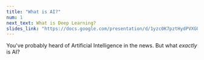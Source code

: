 ```yaml
---
title: "What is AI?"
num: 1
next_text: What is Deep Learning?
slides_link: "https://docs.google.com/presentation/d/1yzc0K7pztHydPVXGULlYszm-J_OnqRxkjr5PlQ4RHDc/"
---
```


You've probably heard of Artificial Intelligence in the news. But what *exactly* is AI?
